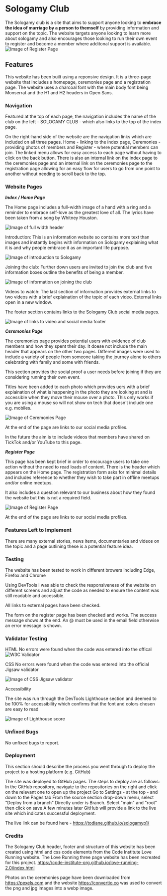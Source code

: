 
# Sologamy Club

The Sologamy club is a site that aims to support anyone looking to **embrace the idea of marriage by a person to themself** by providing information and support on the topic. The website targets anyone looking to learn more about sologamy and also encourages those looking to run their own event to register and become a member where additonal support is available.
![Image of Register Page](assets/images/readme-img.webp/)

## Features

This website has been built using a reponsive design. It is a three-page website that includes a homepage, ceremonies page and a registration page. The website uses a charcoal font with the main body font being Monserrat and the H1 and H2 headers in Open Sans.

### **Navigation**

Featured at the top of each page, the navigation includes the name of the club on the left - SOLOGAMY CLUB - which also links to the top of the index page.

On the right-hand side of the website are the navigation links which are included on all three pages. Home - linking to the index page, Ceremonies - providing photos of members and Register - where potential members can join. The linked menu allows for easy access to each page without having to click on the back button. There is also an internal link on the index page to the ceremonies page and an internal link on the ceremonies page to the registration page allowing for an easy flow for users to go from one point to another without needing to scroll back to the top.

### **Website Pages**

***Index / Home Page***

The Home page includes a full-width image of a hand with a ring and a reminder to embrace self-love as the greatest love of all. The lyrics have been taken from a song by Whitney Houston.

![Image of full width header](assets/images/rm-sologamy-header.webp)

Introduction: This is an information website so contains more text than images and instantly begins with information on Sologamy explaining what it is and why people embrace it as an important life purpose.

![Image of introduction to Sologamy](assets/images/rm-intro-sologamy.webp)

Joining the club: Further down users are invited to join the club and five information boxes outline the benefits of being a member.

![Image of information on joining the club](assets/images/rm-jointribe.webp)

Videos to watch: The last section of information provides external links to two videos with a brief explaination of the topic of each video. External links open in a new window.

The footer section contains links to the Sologamy Club social media pages.

![Image of links to video and social media footer](assets/images/rm-videos-footer.webp)


***Ceremonies Page***

The ceremonies page provides potential users with evidence of club members and how they spent their day. It doese not include the main header that appears on the other two pages. Different images were used to include a variety of people from someone taking the journey alone to others celebrating with family and some with friends.

This section provides the social proof a user needs before joining if they are considering running their own event.

Titles have been added to each photo which provides uers with a brief explaination of what is happening in the photo they are looking at and is accessible when they move their mouse over a photo. This only works if you are using a mouse so will not show on tech that doesn't include one e.g. mobiles.

![Image of Ceremonies Page](assets/images/rm-ceremonies.webp)

At the end of the page are links to our social media profiles.

In the future the aim is to include videos that members have shared on TickTok and/or YouTube to this page.

***Register Page***

This page has been kept brief in order to encourage users to take one action without the need to read loads of content. There is the header which appears on the Home page. The registration form asks for minimal details and includes reference to whether they wish to take part in offline meetups and/or online meetups. 

It also includes a question relevant to our business about how they found the website but this is not a required field.

![Image of Register Page](assets/images/rm-register.webp/)

At the end of the page are links to our social media profiles.

### **Features Left to Implement**

There are many external stories, news items, documentaries and videos on the topic and a page outlining these is a potential feature idea.

### **Testing**

The website has been tested to work in different browers including Edge, Firefox and Chrome

Using DevTools I was able to check the responsiveness of the website on different screens and adjust the code as needed to ensure the content was still readable and accessible.

All links to external pages have been checked.

The form on the register page has been checked and works. The success message shows at the end. An @ must be used in the email field otherwise an error message is shown.

### **Validator Testing**

HTML
No errors were found when the code was entered into the offical ![W3C Validator](https://validator.w3.org/nu/?doc=https%3A%2F%2Ftodiane.github.io%2Fsologamyp1%2F)

CSS
No errors were found when the code was entered into the official Jigsaw validator

![Image of CSS Jigsaw validator](assets/images/rm-w3c-css.webp/)

Accessibility

The site was run through the DevTools Lighthouse section and deemed to be 100% for accessibility which confirms that the font and colors chosen are easy to read

![Image of Lighthouse score](assets/images/rm-lighthouse-score.webp/)


### **Unfixed Bugs**

No unfixed bugs to report.

### **Deployment**

This section should describe the process you went through to deploy the project to a hosting platform (e.g. GitHub)

The site was deployed to GitHub pages. The steps to deploy are as follows:
In the GitHub repository, navigate to the repositories on the right and click on the relevant one to open up the project
Go to Settings - at the top - and down to the Pages tab
From the source section drop-down menu, select "Deploy from a branch"
Directly under is Branch. Select "main" and "root" then click on save
A few minutes later GitHub will provide a link to the live site which indicates successful deployment.

The live link can be found here - <https://todiane.github.io/sologamyp1/>

### **Credits**

The Sologamy Club header, footer and structure of this website has been created using html and css code elements from the  Code Institute Love Running website. The Love Running three page website has been recreated for this project. <https://code-institute-org.github.io/love-running-2.0/index.html>

Photos on the ceremonies page have been downloaded from <https://pexels.com> and the website <https://convertio.co>  was used to convert the png and jpg images into a webp image.
